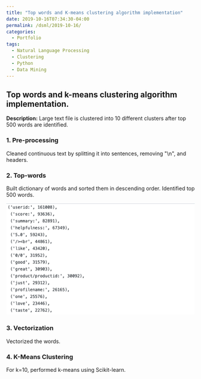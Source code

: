 ```yaml
---
title: "Top words and K-means clustering algorithm implementation"
date: 2019-10-16T07:34:30-04:00
permalink: /dsml/2019-10-16/
categories:
  - Portfolio
tags:
  - Natural Language Processing
  - Clustering
  - Python
  - Data Mining
---
```


## Top words and k-means clustering algorithm implementation.

**Description:** Large text file is clustered into 10 different clusters after top 500 words are identified.

### 1. Pre-processing

Cleaned continuous text by splitting it into sentences, removing "\n", and headers.

### 2. Top-words

Built dictionary of words and sorted them in descending order. Identified top 500 words.

<img src="/assets/images/advanced-data-mining/HW2.png?raw=true"/>

### 3. Vectorization

Vectorized the words.

### 4. K-Means Clustering

For k=10, performed k-means using Scikit-learn.

